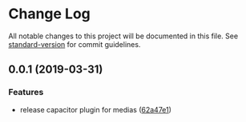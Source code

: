 # Change Log

All notable changes to this project will be documented in this file. See [standard-version](https://github.com/conventional-changelog/standard-version) for commit guidelines.

<a name="0.0.1"></a>
## 0.0.1 (2019-03-31)


### Features

* release capacitor plugin for medias ([62a47e1](https://github.com/stewwan/capacitor-media/commit/62a47e1))
